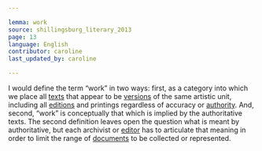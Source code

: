 ```yaml
---

lemma: work
source: shillingsburg_literary_2013
page: 13
language: English
contributor: caroline
last_updated_by: caroline

---
```


I would define the term “work” in two ways: first, as a category into which we place all [texts](text.html) that appear to be [versions](version.html) of the same artistic unit, including all [editions](editionScholarly.html) and printings regardless of accuracy or [authority](authority.html). And, second, “work” is conceptually that which is implied by the authoritative texts. The second definition leaves open the question what is meant by authoritative, but each archivist or [editor](editorScholarly.html) has to articulate that meaning in order to limit the range of [documents](document.html) to be collected or represented.
